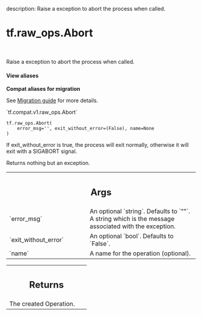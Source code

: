 description: Raise a exception to abort the process when called.

<div itemscope itemtype="http://developers.google.com/ReferenceObject">
<meta itemprop="name" content="tf.raw_ops.Abort" />
<meta itemprop="path" content="Stable" />
</div>

# tf.raw_ops.Abort

<!-- Insert buttons and diff -->

<table class="tfo-notebook-buttons tfo-api nocontent" align="left">

</table>



Raise a exception to abort the process when called.

<section class="expandable">
  <h4 class="showalways">View aliases</h4>
  <p>
<b>Compat aliases for migration</b>
<p>See
<a href="https://www.tensorflow.org/guide/migrate">Migration guide</a> for
more details.</p>
<p>`tf.compat.v1.raw_ops.Abort`</p>
</p>
</section>

<pre class="devsite-click-to-copy prettyprint lang-py tfo-signature-link">
<code>tf.raw_ops.Abort(
    error_msg='', exit_without_error=(False), name=None
)
</code></pre>



<!-- Placeholder for "Used in" -->

If exit_without_error is true, the process will exit normally,
otherwise it will exit with a SIGABORT signal.

Returns nothing but an exception.

<!-- Tabular view -->
 <table class="responsive fixed orange">
<colgroup><col width="214px"><col></colgroup>
<tr><th colspan="2"><h2 class="add-link">Args</h2></th></tr>

<tr>
<td>
`error_msg`
</td>
<td>
An optional `string`. Defaults to `""`.
A string which is the message associated with the exception.
</td>
</tr><tr>
<td>
`exit_without_error`
</td>
<td>
An optional `bool`. Defaults to `False`.
</td>
</tr><tr>
<td>
`name`
</td>
<td>
A name for the operation (optional).
</td>
</tr>
</table>



<!-- Tabular view -->
 <table class="responsive fixed orange">
<colgroup><col width="214px"><col></colgroup>
<tr><th colspan="2"><h2 class="add-link">Returns</h2></th></tr>
<tr class="alt">
<td colspan="2">
The created Operation.
</td>
</tr>

</table>

